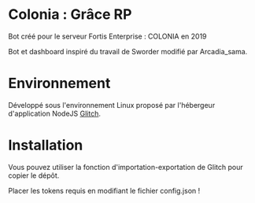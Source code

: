 # Colonia : Grâce RP

Bot créé pour le serveur Fortis Enterprise : COLONIA en 2019

Bot et dashboard inspiré du travail de Sworder modifié par Arcadia_sama.

# Environnement

Développé sous l'environnement Linux proposé par l'hébergeur d'application NodeJS [Glitch](https://glitch.com/).

# Installation

Vous pouvez utiliser la fonction d'importation-exportation de Glitch pour copier le dépôt.

Placer les tokens requis en modifiant le fichier config.json !
